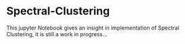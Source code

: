 # Spectral-Clustering
This jupyter Notebook gives an insight in implementation of Spectral Clustering, it is still a work in progress...
